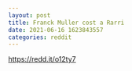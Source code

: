 ```yaml
--- 
layout: post 
title: Franck Muller cost a Rarri 
date: 2021-06-16 1623843557 
categories: reddit 
--- 
```

https://redd.it/o12ty7
